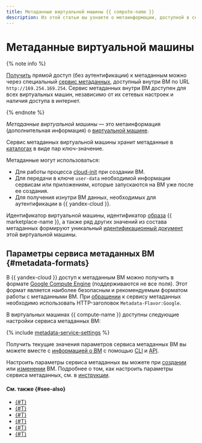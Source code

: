 ```yaml
---
title: Метаданные виртуальной машины {{ compute-name }}
description: Из этой статьи вы узнаете о метаинформации, доступной в сервисе метаданных виртуальных машин {{ compute-full-name }}.
---
```


# Метаданные виртуальной машины

{% note info %}

[Получить](./metadata/accessing-metadata.md) прямой доступ (без аутентификации) к метаданным можно через специальный [сервис метаданных](#metadata-formats), доступный внутри ВМ по URL `http://169.254.169.254`. Сервис метаданных внутри ВМ доступен для всех виртуальных машин, независимо от их сетевых настроек и наличия доступа в интернет.

{% endnote %}

_Метаданные виртуальной машины_ — это метаинформация (дополнительная информация) о [виртуальной машине](./vm.md).

Сервис метаданных виртуальной машины хранит метаданные в [каталогах](./metadata/directories.md) в виде пар ключ-значение. 

Метаданные могут использоваться:
* Для работы процесса [cloud-init](https://cloudinit.readthedocs.io/en/latest/index.html) при создании ВМ.
* Для передачи в ключе `user-data` необходимой информации сервисам или приложениям, которые запускаются на ВМ уже после ее создания.
* Для получения изнутри ВМ данных, необходимых для аутентификации в {{ yandex-cloud }}.

Идентификатор виртуальной машины, идентификатор [образа](./image.md) {{ marketplace-name }}, а также ряд других значений из состава метаданных формируют уникальный [идентификационный документ](./metadata/identity-document.md) этой виртуальной машины.

## Параметры сервиса метаданных ВМ {#metadata-formats}

В {{ yandex-cloud }} доступ к метаданным ВМ можно получить в формате [Google Compute Engine](https://en.wikipedia.org/wiki/Google_Compute_Engine) (поддерживаются не все поля). Этот формат является наиболее безопасным и рекомендуемым форматом работы с метаданными ВМ. При [обращении](./metadata/accessing-metadata.md) к сервису метаданных необходимо использовать HTTP-заголовок `Metadata-Flavor:Google`.

В виртуальных машинах {{ compute-name }} доступны следующие настройки сервиса метаданных ВМ:

{% include [metadata-service-settings](../../_includes/compute/metadata-service-settings.md) %}

Получить текущие значения параметров сервиса метаданных ВМ вы можете вместе с [информацией о ВМ](./metadata/accessing-metadata.md#external-access) с помощью [CLI](../../cli/cli-ref/compute/cli-ref/instance/get.md) и [API](../api-ref/Instance/get.md).

Настроить параметры сервиса метаданных вы можете при [создании](../operations/index.md#vm-create) или [изменении](../operations/vm-control/vm-update.md) ВМ. Подробнее о том, как настроить параметры сервиса метаданных, см. в [инструкции](../operations/vm-metadata/setup-metadata-service.md).

#### См. также {#see-also}

* [{#T}](./metadata/directories.md)
* [{#T}](./metadata/public-image-keys.md)
* [{#T}](./metadata/sending-metadata.md)
* [{#T}](./metadata/accessing-metadata.md)
* [{#T}](./metadata/identity-document.md)
* [{#T}](instance-groups/instance-template.md)